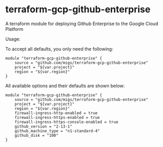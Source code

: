 # terraform-gcp-github-enterprise
A terraform module for deploying Github Enterprise to the Google Cloud Platform


Usage:

To accept all defaults, you only need the following:

```
module "terraform-gcp-github-enterprise" {
    source = "github.com/migs/terraform-gcp-github-enterprise"
    project = "${var.project}"
    region = "${var.region}"
}
```

All available options and their defaults are shown below:

```
module "terraform-gcp-github-enterprise" {
    source = "github.com/migs/terraform-gcp-github-enterprise"
    project = "${var.project}"
    region = "${var.region}"
    firewall-ingress-http-enabled = true
    firewall-ingress-https-enabled = true
    firewall-ingress-https-console-enabled = true
    github_version = "2-13-1"
    github_machine_type = "n1-standard-4"
    github_disk = "100"
}
```